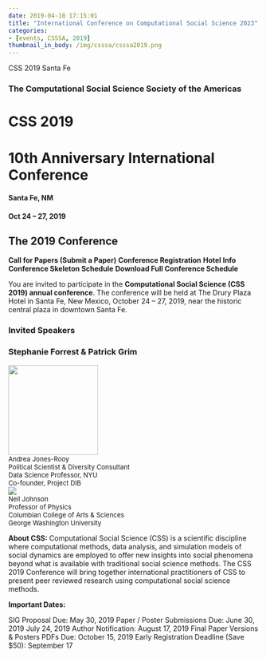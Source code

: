 ```yaml
---
date: 2019-04-10 17:15:01
title: "International Conference on Computational Social Science 2023"
categories:
- [events, CSSSA, 2019]
thumbnail_in_body: /img/csssa/csssa2019.png
---
```


CSS 2019 Santa Fe

### **<div class="mdh-post_flex_center_center">The Computational Social Science Society of the Americas</div>**

# **<div class="mdh-post_flex_center_center">CSS 2019</div>**
# **<div class="mdh-post_flex_center_center">10th Anniversary International Conference</div>**
#### **<div class="mdh-post_flex_center_center">Santa Fe, NM</div>**
#### **<div class="mdh-post_flex_center_center">Oct 24 – 27, 2019</div>**
## **<div class="mdh-post_flex_center_center">The 2019 Conference</div>**

**Call for Papers (Submit a Paper)**
**Conference Registration**
**Hotel Info**
**Conference Skeleton Schedule**
**Download Full Conference Schedule**

You are invited to participate in the **Computational Social Science (CSS 2019) annual conference**. The conference will be held at The Drury Plaza Hotel in Santa Fe, New Mexico, October 24 – 27, 2019, near the historic central plaza in downtown Santa Fe.

### <div class="mdh-post_flex_center_center">Invited Speakers</div>
### <div class="mdh-post_flex_center_center">Stephanie Forrest & Patrick Grim</div>

<div class="mdh-post_flex_center_center">
    <div class="mdh-post_block-item" >
        <img style="height: 180px" src="https://computationalsocialscience.org/wp-content/uploads/2019/04/AndreaPic.png" />
        <div style="font-size: 13px">
            <div>Andrea Jones-Rooy</div>
            <div>Political Scientist & Diversity Consultant</div>
            <div>Data Science Professor, NYU</div>
            <div>Co-founder, Project DIB</div>
        </div>
    </div>
    <div class="mdh-post_block-item" >
        <img class="mdh-post_block-item" src="https://computationalsocialscience.org/wp-content/uploads/2019/04/NeilPic2.jpg"/>
        <div style="font-size: 13px">
            <div>Neil Johnson</div>
            <div>Professor of Physics</div>
            <div>Columbian College of Arts & Sciences</div>
            <div>George Washington University</div>
        </div>
    </div>
</div>


**About CSS:**
Computational Social Science (CSS) is a scientific discipline where computational methods, data analysis, and simulation models of social dynamics are employed to offer new insights into social phenomena beyond what is available with traditional social science methods. The CSS 2019 Conference will bring together international practitioners of CSS to present peer reviewed research using computational social science methods.

**Important Dates:**

SIG Proposal Due: May 30, 2019
Paper / Poster Submissions Due: June 30, 2019 July 24, 2019
Author Notification: August 17, 2019
Final Paper Versions & Posters PDFs Due: October 15, 2019
Early Registration Deadline (Save $50): September 17
